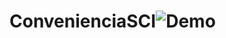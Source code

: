 # ConvenienciaSCI![Demo](https://github.com/jeffersoncardoso100/FabricadeSoftware/blob/main/Peek%2025-10-2023%2020-18.gif)
